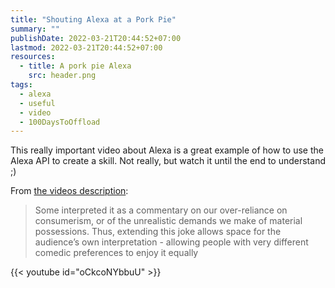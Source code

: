 ```yaml
---
title: "Shouting Alexa at a Pork Pie"
summary: ""
publishDate: 2022-03-21T20:44:52+07:00
lastmod: 2022-03-21T20:44:52+07:00
resources:
  - title: A pork pie Alexa
    src: header.png
tags:
  - alexa
  - useful
  - video
  - 100DaysToOffload
---
```


This really important video about Alexa is a great example of how to use the Alexa API to create a skill. Not really, but watch it until the end to understand ;)

From [the videos description](https://www.youtube.com/watch?v=oCkcoNYbbuU):

> Some interpreted it as a commentary on our over-reliance on consumerism, or of the unrealistic demands we make of material possessions. Thus, extending this joke allows space for the audience’s own interpretation - allowing people with very different comedic preferences to enjoy it equally

{{< youtube id="oCkcoNYbbuU" >}}
